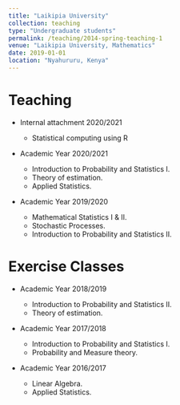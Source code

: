 ```yaml
---
title: "Laikipia University"
collection: teaching
type: "Undergraduate students"
permalink: /teaching/2014-spring-teaching-1
venue: "Laikipia University, Mathematics"
date: 2019-01-01
location: "Nyahururu, Kenya"
---
```


Teaching
======
* Internal attachment 2020/2021
  * Statistical computing using R
    
* Academic Year 2020/2021
  * Introduction to Probability and Statistics I.
  * Theory of estimation.
  * Applied Statistics.

* Academic Year 2019/2020
  * Mathematical Statistics I & II.
  * Stochastic Processes.
  * Introduction to Probability and Statistics II.
    
Exercise Classes
======
* Academic Year 2018/2019
  * Introduction to Probability and Statistics II.
  * Theory of estimation.
    
* Academic Year 2017/2018
  * Introduction to Probability and Statistics I.
  * Probability and Measure theory.
  
* Academic Year 2016/2017
  * Linear Algebra.
  * Applied Statistics.
  

